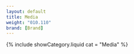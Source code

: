```yaml
---
layout: default
title: Media
weight: "010.110"
brand: [Brand]
---
```


{% include showCategory.liquid  cat = "Media" %}